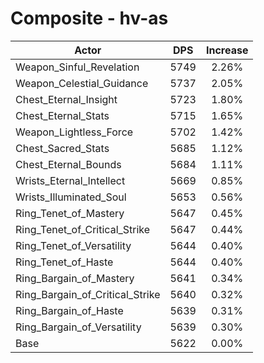 # Composite - hv-as
| Actor | DPS | Increase |
|---|:---:|:---:|
|Weapon_Sinful_Revelation|5749|2.26%|
|Weapon_Celestial_Guidance|5737|2.05%|
|Chest_Eternal_Insight|5723|1.80%|
|Chest_Eternal_Stats|5715|1.65%|
|Weapon_Lightless_Force|5702|1.42%|
|Chest_Sacred_Stats|5685|1.12%|
|Chest_Eternal_Bounds|5684|1.11%|
|Wrists_Eternal_Intellect|5669|0.85%|
|Wrists_Illuminated_Soul|5653|0.56%|
|Ring_Tenet_of_Mastery|5647|0.45%|
|Ring_Tenet_of_Critical_Strike|5647|0.44%|
|Ring_Tenet_of_Versatility|5644|0.40%|
|Ring_Tenet_of_Haste|5644|0.40%|
|Ring_Bargain_of_Mastery|5641|0.34%|
|Ring_Bargain_of_Critical_Strike|5640|0.32%|
|Ring_Bargain_of_Haste|5639|0.31%|
|Ring_Bargain_of_Versatility|5639|0.30%|
|Base|5622|0.00%|
